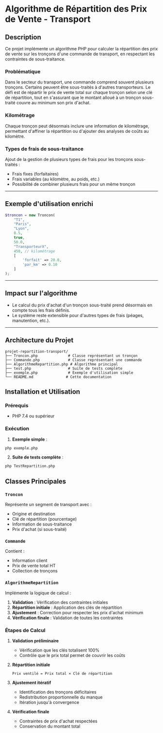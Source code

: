 # Algorithme de Répartition des Prix de Vente - Transport

## Description

Ce projet implémente un algorithme PHP pour calculer la répartition des prix de vente sur les tronçons d'une commande de transport, en respectant les contraintes de sous-traitance.

### Problématique

Dans le secteur du transport, une commande comprend souvent plusieurs tronçons. Certains peuvent être sous-traités à d'autres transporteurs. Le défi est de répartir le prix de vente total sur chaque tronçon selon une clé de répartition, tout en s'assurant que le montant alloué à un tronçon sous-traité couvre au minimum son prix d'achat.

### Kilométrage

Chaque tronçon peut désormais inclure une information de kilométrage, permettant d'affiner la répartition ou d'ajouter des analyses de coûts au kilomètre.

### Types de frais de sous-traitance

Ajout de la gestion de plusieurs types de frais pour les tronçons sous-traités :

-  Frais fixes (forfaitaires)
-  Frais variables (au kilomètre, au poids, etc.)
-  Possibilité de combiner plusieurs frais pour un même tronçon

---

## Exemple d'utilisation enrichi

```php
$troncon = new Troncon(
    "T1",
    "Paris",
    "Lyon",
    0.5,
    true,
    50.0,
    "TransporteurX",
    450, // kilométrage
    [
        'forfait' => 20.0,
        'par_km' => 0.10
    ]
);
```

---

## Impact sur l'algorithme

-  Le calcul du prix d'achat d'un tronçon sous-traité prend désormais en compte tous les frais définis.
-  Le système reste extensible pour d'autres types de frais (péages, manutention, etc.).

---

## Architecture du Projet

```
projet-repartition-transport/
├── Troncon.php              # Classe représentant un tronçon
├── Commande.php             # Classe représentant une commande
├── AlgorithmeRepartition.php # Algorithme principal
├── test.php                 # Suite de tests complète
├── exemple.php              # Exemple d'utilisation simple
└── README.md               # Cette documentation
```

## Installation et Utilisation

### Prérequis

-  PHP 7.4 ou supérieur

### Exécution

1. **Exemple simple** :

```bash
php exemple.php
```

2. **Suite de tests complète** :

```bash
php TestRepartition.php
```

## Classes Principales

### `Troncon`

Représente un segment de transport avec :

-  Origine et destination
-  Clé de répartition (pourcentage)
-  Information de sous-traitance
-  Prix d'achat (si sous-traité)

### `Commande`

Contient :

-  Information client
-  Prix de vente total HT
-  Collection de tronçons

### `AlgorithmeRepartition`

Implémente la logique de calcul :

1. **Validation** : Vérification des contraintes initiales
2. **Répartition initiale** : Application des clés de répartition
3. **Ajustement** : Correction pour respecter les prix d'achat minimum
4. **Vérification finale** : Validation de toutes les contraintes

### Étapes de Calcul

1. **Validation préliminaire**

   -  Vérification que les clés totalisent 100%
   -  Contrôle que le prix total permet de couvrir les coûts

2. **Répartition initiale**

   ```
   Prix ventilé = Prix total × Clé de répartition
   ```

3. **Ajustement itératif**

   -  Identification des tronçons déficitaires
   -  Redistribution proportionnelle du manque
   -  Itération jusqu'à convergence

4. **Vérification finale**
   -  Contraintes de prix d'achat respectées
   -  Conservation du montant total





